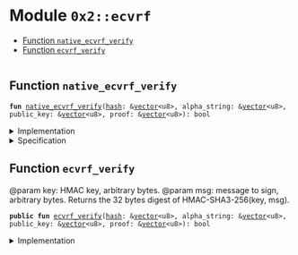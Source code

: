
<a name="0x2_ecvrf"></a>

# Module `0x2::ecvrf`



-  [Function `native_ecvrf_verify`](#0x2_ecvrf_native_ecvrf_verify)
-  [Function `ecvrf_verify`](#0x2_ecvrf_ecvrf_verify)


<pre><code></code></pre>



<a name="0x2_ecvrf_native_ecvrf_verify"></a>

## Function `native_ecvrf_verify`



<pre><code><b>fun</b> <a href="ecvrf.md#0x2_ecvrf_native_ecvrf_verify">native_ecvrf_verify</a>(<a href="">hash</a>: &<a href="">vector</a>&lt;u8&gt;, alpha_string: &<a href="">vector</a>&lt;u8&gt;, public_key: &<a href="">vector</a>&lt;u8&gt;, proof: &<a href="">vector</a>&lt;u8&gt;): bool
</code></pre>



<details>
<summary>Implementation</summary>


<pre><code><b>native</b> <b>fun</b> <a href="ecvrf.md#0x2_ecvrf_native_ecvrf_verify">native_ecvrf_verify</a>(<a href="">hash</a>: &<a href="">vector</a>&lt;u8&gt;, alpha_string: &<a href="">vector</a>&lt;u8&gt;, public_key: &<a href="">vector</a>&lt;u8&gt;, proof: &<a href="">vector</a>&lt;u8&gt;): bool;
</code></pre>



</details>

<details>
<summary>Specification</summary>



<pre><code><b>pragma</b> opaque;
</code></pre>



</details>

<a name="0x2_ecvrf_ecvrf_verify"></a>

## Function `ecvrf_verify`

@param key: HMAC key, arbitrary bytes.
@param msg: message to sign, arbitrary bytes.
Returns the 32 bytes digest of HMAC-SHA3-256(key, msg).


<pre><code><b>public</b> <b>fun</b> <a href="ecvrf.md#0x2_ecvrf_ecvrf_verify">ecvrf_verify</a>(<a href="">hash</a>: &<a href="">vector</a>&lt;u8&gt;, alpha_string: &<a href="">vector</a>&lt;u8&gt;, public_key: &<a href="">vector</a>&lt;u8&gt;, proof: &<a href="">vector</a>&lt;u8&gt;): bool
</code></pre>



<details>
<summary>Implementation</summary>


<pre><code><b>public</b> <b>fun</b> <a href="ecvrf.md#0x2_ecvrf_ecvrf_verify">ecvrf_verify</a>(<a href="">hash</a>: &<a href="">vector</a>&lt;u8&gt;, alpha_string: &<a href="">vector</a>&lt;u8&gt;, public_key: &<a href="">vector</a>&lt;u8&gt;, proof: &<a href="">vector</a>&lt;u8&gt;): bool {
    <a href="ecvrf.md#0x2_ecvrf_native_ecvrf_verify">native_ecvrf_verify</a>(<a href="">hash</a>, alpha_string, public_key, proof)
}
</code></pre>



</details>
